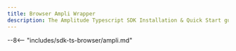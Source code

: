 ```yaml
---
title: Browser Ampli Wrapper
description: The Amplitude Typescript SDK Installation & Quick Start guide.
---
```


--8<-- "includes/sdk-ts-browser/ampli.md"
